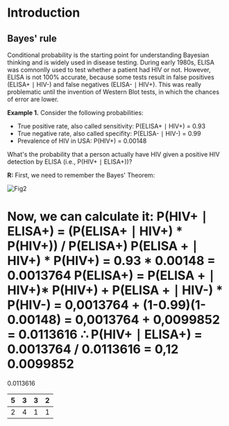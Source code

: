 # Introduction

## Bayes' rule

Conditional probability is the starting point for understanding Bayesian thinking and is widely used in disease testing. During early 1980s, ELISA was comnonlly used to test whether a patient had HIV or not. However, ELISA is not 100% accurate, because some tests result in false positives (ELISA+ ∣ HIV-) and false negatives (ELISA- ∣ HIV+). This was really problematic until the invention of Western Blot tests, in which the chances of error are lower. 

**Example 1.** Consider the following probabilities:
- True positive rate, also called sensitivity: P(ELISA+ ∣ HIV+) = 0.93
- True negative rate, also called specifity: P(ELISA- ∣ HIV-) = 0.99
- Prevalence of HIV in USA: P(HIV+) = 0.00148

What's the probability that a person actually have HIV given a positive HIV detection by ELISA (i.e., P(HIV+ ∣ ELISA+))?

**R:** First, we need to remember the Bayes' Theorem:

![Fig2](https://wikimedia.org/api/rest_v1/media/math/render/svg/2634e395f47aaf16f5deb5b09a979afc646d83eb)

Now, we can calculate it:
P(HIV+ ∣ ELISA+) = (P(ELISA+ ∣ HIV+) * P(HIV+)) / P(ELISA+)
P(ELISA + ∣ HIV+) * P(HIV+) = 0.93 * 0.00148 = 0.0013764
P(ELISA+) = P(ELISA + ∣ HIV+)* P(HIV+) + P(ELISA + ∣ HIV-) * P(HIV-) = 0,0013764 + (1-0.99)(1-0.00148) = 0,0013764 + 0,0099852 = 0.0113616
∴ P(HIV+ ∣ ELISA+) = 0.0013764 / 0.0113616 = 0,12
0.0099852
=
0.0113616


| 5 | 3 | 3 | 2 |
|---|---|---|---|
| 2 | 4 | 1 | 1 |




```
```
